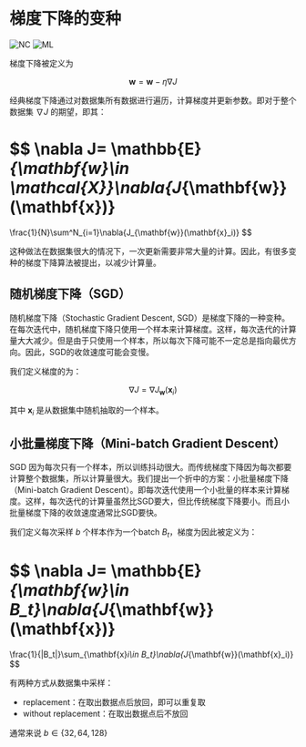 # 梯度下降的变种

![NC](https://img.shields.io/badge/LH-Neural%20Compulation-red)
![ML](https://img.shields.io/badge/LH-Machine%20Learning-red)

梯度下降被定义为

$$
\mathbf{w} = \mathbf{w} - \eta \nabla J
$$

经典梯度下降通过对数据集所有数据进行遍历，计算梯度并更新参数。即对于整个数据集 $\nabla J$ 的期望，即其：

$$
\nabla J=
\mathbb{E}_{\mathbf{w}\in \mathcal{X}}\nabla{J_{\mathbf{w}}(\mathbf{x})}
=
\frac{1}{N}\sum^N_{i=1}\nabla{J_{\mathbf{w}}(\mathbf{x}_i)}
$$

这种做法在数据集很大的情况下，一次更新需要非常大量的计算。因此，有很多变种的梯度下降算法被提出，以减少计算量。


## 随机梯度下降（SGD）

随机梯度下降（Stochastic Gradient Descent, SGD）是梯度下降的一种变种。在每次迭代中，随机梯度下降只使用一个样本来计算梯度。这样，每次迭代的计算量大大减少。但是由于只使用一个样本，所以每次下降可能不一定总是指向最优方向。因此，SGD的收敛速度可能会变慢。

我们定义梯度的为：

$$
\nabla J=\nabla{J_{\mathbf{w}}(\mathbf{x}_i)}
$$

其中 $\mathbf{x}_i$ 是从数据集中随机抽取的一个样本。

## 小批量梯度下降（Mini-batch Gradient Descent）

SGD 因为每次只有一个样本，所以训练抖动很大。而传统梯度下降因为每次都要计算整个数据集，所以计算量很大。我们提出一个折中的方案：小批量梯度下降（Mini-batch Gradient Descent）。即每次迭代使用一个小批量的样本来计算梯度。这样，每次迭代的计算量虽然比SGD要大，但比传统梯度下降要小。而且小批量梯度下降的收敛速度通常比SGD要快。

我们定义每次采样 $b$ 个样本作为一个batch $B_t$，梯度为因此被定义为：

$$
\nabla J=
\mathbb{E}_{\mathbf{w}\in B_t}\nabla{J_{\mathbf{w}}(\mathbf{x})}
=
\frac{1}{|B_t|}\sum_{\mathbf{x}_i\in B_t}\nabla{J_{\mathbf{w}}(\mathbf{x}_i)}
$$

有两种方式从数据集中采样：
- replacement：在取出数据点后放回，即可以重复取
- without replacement：在取出数据点后不放回

通常来说 $b\in \{32, 64, 128\}$